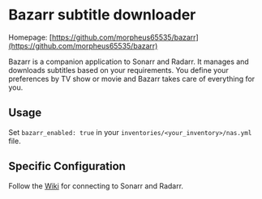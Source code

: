 # Bazarr subtitle downloader

Homepage:
[https://github.com/morpheus65535/bazarr](https://github.com/morpheus65535/bazarr)

Bazarr is a companion application to Sonarr and Radarr. It manages and downloads
subtitles based on your requirements. You define your preferences by TV show or movie
and Bazarr takes care of everything for you.

## Usage

Set `bazarr_enabled: true` in your `inventories/<your_inventory>/nas.yml` file.

## Specific Configuration

Follow the [Wiki](https://github.com/morpheus65535/bazarr/wiki) for connecting to Sonarr
and Radarr.
